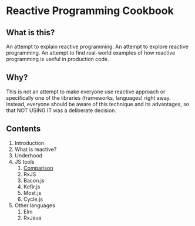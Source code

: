 # Reactive Programming Cookbook

## What is this?
An attempt to explain reactive programming. An attempt to explore reactive programming. 
An attempt to find real-world examples of how reactive programming is useful in production code.

## Why?
This is not an attempt to make everyone use reactive approach or specifically one of the libraries (frameworks, languages) right away. 
Instead, everyone should be aware of this technique and its advantages, so that NOT USING IT was a deliberate decision.

## Contents
1. Introduction
2. What is reactive?
3. Underhood
4. JS tools
    1. [Comparison](4.1.comparison.md) 
    2. RxJS
    3. Bacon.js
    4. Kefir.js
    5. Most.js
    6. Cycle.js
5. Other languages 
    1. Elm
    2. RxJava
